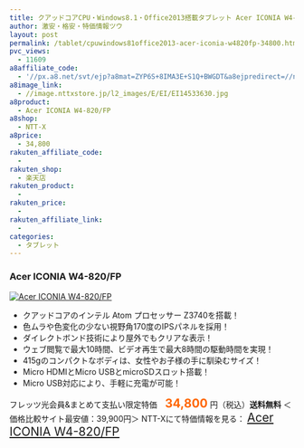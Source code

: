 ```yaml
---
title: クアッドコアCPU・Windows8.1・Office2013搭載タブレット Acer ICONIA W4-820/FP まとめて支払い特価34,800円！送料無料！
author: 激安・格安・特価情報ツウ
layout: post
permalink: /tablet/cpuwindows81office2013-acer-iconia-w4820fp-34800.html
pvc_views:
  - 11609
a8affiliate_code:
  - '//px.a8.net/svt/ejp?a8mat=ZYP6S+8IMA3E+S1Q+BWGDT&a8ejpredirect=//nttxstore.jp/_II_QZX0007753'
a8image_link:
  - //image.nttxstore.jp/l2_images/E/EI/EI14533630.jpg
a8product:
  - Acer ICONIA W4-820/FP
a8shop:
  - NTT-X
a8price:
  - 34,800
rakuten_affiliate_code:
  -
rakuten_shop:
  - 楽天店
rakuten_product:
  -
rakuten_price:
  -
rakuten_affiliate_link:
  -
categories:
  - タブレット
---
```

### Acer ICONIA W4-820/FP

<div class="img-bg2 img_L">
  <a title="Acer ICONIA W4-820/FP" href="//px.a8.net/svt/ejp?a8mat=ZYP6S+8IMA3E+S1Q+BWGDT&a8ejpredirect=//nttxstore.jp/_II_QZX0007753" target="_blank"><img src="//i0.wp.com/image.nttxstore.jp/l2_images/E/EI/EI14533630.jpg?resize=120%2C120" border="0" alt="Acer ICONIA W4-820/FP" style="border: 0pt none;" data-recalc-dims="1" /></a>
</div>

<!--more-->

  * クアッドコアのインテル Atom プロセッサー Z3740を搭載！
  * 色ムラや色変化の少ない視野角170度のIPSパネルを採用！
  * ダイレクトボンド技術により屋外でもクリアな表示！
  * ウェブ閲覧で最大10時間、ビデオ再生で最大8時間の駆動時間を実現！
  * 415gのコンパクトなボディは、女性やお子様の手に馴染むサイズ！
  * Micro HDMIとMicro USBとmicroSDスロット搭載！
  * Micro USB対応により、手軽に充電が可能！

フレッツ光会員&#038;まとめて支払い限定特価　<span style="color: #ff6600; font-size: 150%;"><strong>34,800</strong></span> 円（税込）**送料無料**
＜価格比較サイト最安値：39,900円＞
NTT-Xにて特価情報を見る： <span style="font-size: 150%;"><a href="//px.a8.net/svt/ejp?a8mat=ZYP6S+8IMA3E+S1Q+BWGDT&a8ejpredirect=//nttxstore.jp/_II_QZX0007753" target="_blank">Acer ICONIA W4-820/FP</a></span>